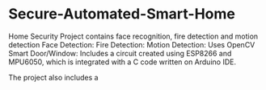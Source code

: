 # Secure-Automated-Smart-Home
Home Security Project contains face recognition, fire detection and motion detection 
Face Detection:
Fire Detection:
Motion Detection: Uses OpenCV 
Smart Door/Window: Includes a circuit created using ESP8266 and MPU6050, which is integrated with a C code written on Arduino IDE.

The project also includes a 
